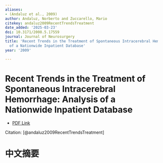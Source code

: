 ```yaml
---
aliases:
- (Andaluz et al., 2009)
author: Andaluz, Norberto and Zuccarello, Mario
citekey: andaluz2009RecentTrendsTreatment
date_added: '2025-03-23'
doi: 10.3171/2008.5.17559
journal: Journal of Neurosurgery
title: 'Recent Trends in the Treatment of Spontaneous Intracerebral Hemorrhage: Analysis
  of a Nationwide Inpatient Database'
year: '2009'

---
```

# Recent Trends in the Treatment of Spontaneous Intracerebral Hemorrhage: Analysis of a Nationwide Inpatient Database
- [PDF Link](zotero://open-pdf/library/items/DT8AH8LH)

Citation: [@andaluz2009RecentTrendsTreatment]

# 中文摘要
